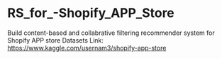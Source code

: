 # RS_for_-Shopify_APP_Store
Build content-based and collabrative filtering recommender system for Shopify APP store
Datasets Link: https://www.kaggle.com/usernam3/shopify-app-store
